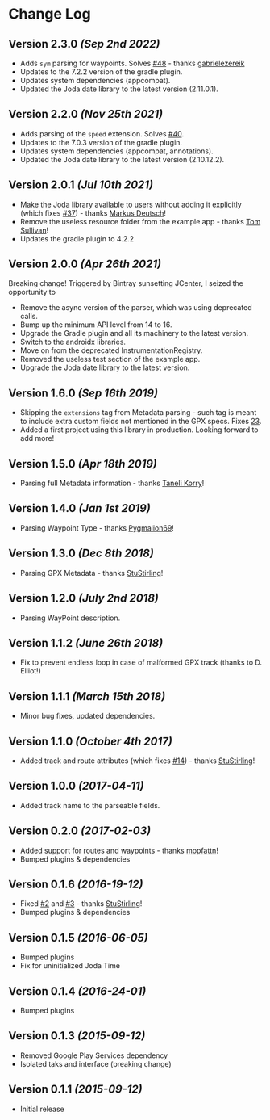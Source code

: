 # Change Log

## Version 2.3.0 *(Sep 2nd 2022)*

* Adds `sym` parsing for waypoints. Solves [#48](https://github.com/ticofab/android-gpx-parser/issues/48) - thanks [gabrielezereik](https://github.com/gabrielezereik)
* Updates to the 7.2.2 version of the gradle plugin.
* Updates system dependencies (appcompat).
* Updated the Joda date library to the latest version (2.11.0.1).

## Version 2.2.0 *(Nov 25th 2021)*

* Adds parsing of the `speed` extension. Solves [#40](https://github.com/ticofab/android-gpx-parser/issues/40).
* Updates to the 7.0.3 version of the gradle plugin.
* Updates system dependencies (appcompat, annotations).
* Updated the Joda date library to the latest version (2.10.12.2).

## Version 2.0.1 *(Jul 10th 2021)*

* Make the Joda library available to users without adding it explicitly (which fixes [#37](https://github.com/ticofab/android-gpx-parser/issues/37)) - thanks [Markus Deutsch](https://github.com/moopat)!
* Remove the useless resource folder from the example app - thanks [Tom Sullivan](https://github.com/msbit)!
* Updates the gradle plugin to 4.2.2

## Version 2.0.0 *(Apr 26th 2021)* 

Breaking change! Triggered by Bintray sunsetting JCenter, I seized the opportunity to
* Remove the async version of the parser, which was using deprecated calls.
* Bump up the minimum API level from 14 to 16.
* Upgrade the Gradle plugin and all its machinery to the latest version.
* Switch to the androidx libraries.
* Move on from the deprecated InstrumentationRegistry.
* Removed the useless test section of the example app.
* Upgrade the Joda date library to the latest version.

## Version 1.6.0 *(Sep 16th 2019)* 

* Skipping the `extensions` tag from Metadata parsing - such tag is meant to include extra custom fields not mentioned in the GPX specs. Fixes [23](https://github.com/ticofab/android-gpx-parser/issues/23).
* Added a first project using this library in production. Looking forward to add more!

## Version 1.5.0 *(Apr 18th 2019)* 

* Parsing full Metadata information - thanks [Taneli Korry](https://github.com/tkorri)!

## Version 1.4.0 *(Jan 1st 2019)* 

* Parsing Waypoint Type - thanks [Pygmalion69](https://github.com/Pygmalion69)!

## Version 1.3.0 *(Dec 8th 2018)* 

* Parsing GPX Metadata - thanks [StuStirling](https://github.com/StuStirling)!

## Version 1.2.0 *(July 2nd 2018)*

* Parsing WayPoint description.

## Version 1.1.2 *(June 26th 2018)*

* Fix to prevent endless loop in case of malformed GPX track (thanks to D. Elliot!)

## Version 1.1.1 *(March 15th 2018)*

* Minor bug fixes, updated dependencies.  

## Version 1.1.0 *(October 4th 2017)*

* Added track and route attributes (which fixes [#14](https://github.com/ticofab/android-gpx-parser/issues/14)) - thanks [StuStirling](https://github.com/StuStirling)! 

## Version 1.0.0 *(2017-04-11)*

* Added track name to the parseable fields.

## Version 0.2.0 *(2017-02-03)*

* Added support for routes and waypoints - thanks [mopfattn](https://github.com/mopfattn)!
* Bumped plugins & dependencies

## Version 0.1.6 *(2016-19-12)*

 * Fixed [#2](https://github.com/ticofab/android-gpx-parser/issues/2) and [#3](https://github.com/ticofab/android-gpx-parser/issues/3) - thanks [StuStirling](https://github.com/StuStirling)!
 * Bumped plugins & dependencies

## Version 0.1.5 *(2016-06-05)*

 * Bumped plugins
 * Fix for uninitialized Joda Time

## Version 0.1.4 *(2016-24-01)*

 * Bumped plugins

## Version 0.1.3 *(2015-09-12)*

 * Removed Google Play Services dependency
 * Isolated taks and interface (breaking change)

## Version 0.1.1 *(2015-09-12)*

 * Initial release
